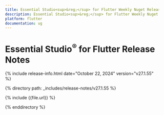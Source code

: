 ```yaml
---
title: Essential Studio<sup>&reg;</sup> for Flutter Weekly Nuget Release Release Notes  
description: Essential Studio<sup>&reg;</sup> for Flutter Weekly Nuget Release Release Notes  
platform: flutter
documentation: ug
---
```


# Essential Studio<sup>&reg;</sup> for Flutter  Release Notes  

{% include release-info.html date="October 22, 2024"  version="v27.1.55" %} 

{% directory path: _includes/release-notes/v27.1.55 %}

{% include {{file.url}} %}

{% enddirectory %}